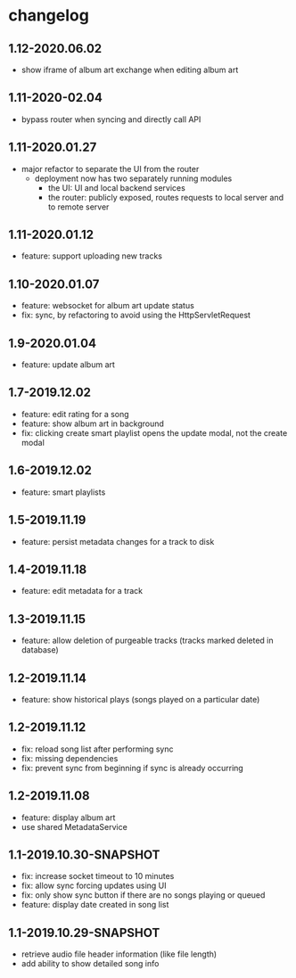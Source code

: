 # changelog

## 1.12-2020.06.02
* show iframe of album art exchange when editing album art

## 1.11-2020-02.04
* bypass router when syncing and directly call API

## 1.11-2020.01.27
* major refactor to separate the UI from the router
  * deployment now has two separately running modules
    * the UI: UI and local backend services
    * the router: publicly exposed, routes requests to local server and to remote server

## 1.11-2020.01.12
* feature: support uploading new tracks

## 1.10-2020.01.07
* feature: websocket for album art update status
* fix: sync, by refactoring to avoid using the HttpServletRequest

## 1.9-2020.01.04
* feature: update album art

## 1.7-2019.12.02
* feature: edit rating for a song
* feature: show album art in background
* fix: clicking create smart playlist opens the update modal, not the create modal

## 1.6-2019.12.02
* feature: smart playlists

## 1.5-2019.11.19
* feature: persist metadata changes for a track to disk

## 1.4-2019.11.18
* feature: edit metadata for a track

## 1.3-2019.11.15
* feature: allow deletion of purgeable tracks (tracks marked deleted in database)

## 1.2-2019.11.14
* feature: show historical plays (songs played on a particular date)

## 1.2-2019.11.12
* fix: reload song list after performing sync
* fix: missing dependencies
* fix: prevent sync from beginning if sync is already occurring

## 1.2-2019.11.08
* feature: display album art
* use shared MetadataService 

## 1.1-2019.10.30-SNAPSHOT
* fix: increase socket timeout to 10 minutes
* fix: allow sync forcing updates using UI
* fix: only show sync button if there are no songs playing or queued
* feature: display date created in song list

## 1.1-2019.10.29-SNAPSHOT
* retrieve audio file header information (like file length)
* add ability to show detailed song info
